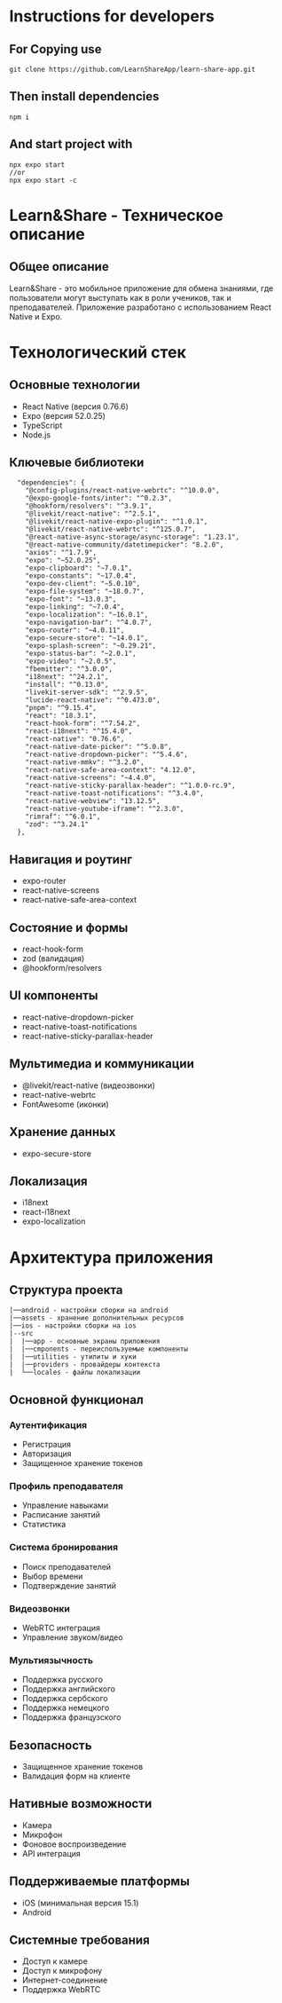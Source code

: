 # Instructions for developers

## For Copying use

```npm
git clone https://github.com/LearnShareApp/learn-share-app.git
```

## Then install dependencies

```npm
npm i
```

## And start project with

```npm
npx expo start
//or
npx expo start -c
```


# Learn&Share - Техническое описание
## Общее описание
Learn&Share - это мобильное приложение для обмена знаниями, где пользователи могут выступать как в роли учеников, так и преподавателей. Приложение разработано с использованием React Native и Expo.
# Технологический стек
## Основные технологии
 - React Native (версия 0.76.6)
 - Expo (версия 52.0.25)
 - TypeScript
 - Node.js

## Ключевые библиотеки
```
  "dependencies": {
    "@config-plugins/react-native-webrtc": "^10.0.0",
    "@expo-google-fonts/inter": "^0.2.3",
    "@hookform/resolvers": "^3.9.1",
    "@livekit/react-native": "^2.5.1",
    "@livekit/react-native-expo-plugin": "^1.0.1",
    "@livekit/react-native-webrtc": "^125.0.7",
    "@react-native-async-storage/async-storage": "1.23.1",
    "@react-native-community/datetimepicker": "8.2.0",
    "axios": "^1.7.9",
    "expo": "~52.0.25",
    "expo-clipboard": "~7.0.1",
    "expo-constants": "~17.0.4",
    "expo-dev-client": "~5.0.10",
    "expo-file-system": "~18.0.7",
    "expo-font": "~13.0.3",
    "expo-linking": "~7.0.4",
    "expo-localization": "~16.0.1",
    "expo-navigation-bar": "^4.0.7",
    "expo-router": "~4.0.11",
    "expo-secure-store": "~14.0.1",
    "expo-splash-screen": "~0.29.21",
    "expo-status-bar": "~2.0.1",
    "expo-video": "~2.0.5",
    "fbemitter": "^3.0.0",
    "i18next": "^24.2.1",
    "install": "^0.13.0",
    "livekit-server-sdk": "^2.9.5",
    "lucide-react-native": "^0.473.0",
    "pnpm": "^9.15.4",
    "react": "18.3.1",
    "react-hook-form": "^7.54.2",
    "react-i18next": "^15.4.0",
    "react-native": "0.76.6",
    "react-native-date-picker": "^5.0.8",
    "react-native-dropdown-picker": "^5.4.6",
    "react-native-mmkv": "^3.2.0",
    "react-native-safe-area-context": "4.12.0",
    "react-native-screens": "~4.4.0",
    "react-native-sticky-parallax-header": "^1.0.0-rc.9",
    "react-native-toast-notifications": "^3.4.0",
    "react-native-webview": "13.12.5",
    "react-native-youtube-iframe": "^2.3.0",
    "rimraf": "^6.0.1",
    "zod": "^3.24.1"
  },

```


## Навигация и роутинг
 - expo-router
 - react-native-screens
 - react-native-safe-area-context

## Состояние и формы
 - react-hook-form
 - zod (валидация)
 - @hookform/resolvers

## UI компоненты
 - react-native-dropdown-picker
 - react-native-toast-notifications
 - react-native-sticky-parallax-header

## Мультимедиа и коммуникации
 - @livekit/react-native (видеозвонки)
 - react-native-webrtc
 - FontAwesome (иконки)

## Хранение данных
 - expo-secure-store

## Локализация
 - i18next
 - react-i18next
 - expo-localization


# Архитектура приложения

## Структура проекта
```
|──android - настройки сборки на android
|──assets - хранение дополнительных ресурсов 
|──ios - настройки сборки на ios 
|--src 
|  |──app - основные экраны приложения
|  |──cmponents - переиспользуемые компоненты
|  |──utilities - утилиты и хуки
|  |──providers - провайдеры контекста
|  └──locales - файлы локализации
```

## Основной функционал
### Аутентификация
 - Регистрация
 - Авторизация
 - Защищенное хранение токенов

### Профиль преподавателя
 - Управление навыками
 - Расписание занятий
 - Статистика

### Система бронирования
 - Поиск преподавателей
 - Выбор времени
 - Подтверждение занятий

### Видеозвонки
 - WebRTC интеграция
 - Управление звуком/видео

### Мультиязычность
 - Поддержка русского
 - Поддержка английского
 - Поддержка сербского
 - Поддержка немецкого
 - Поддержка французского

## Безопасность
- Защищенное хранение токенов
- Валидация форм на клиенте

## Нативные возможности
 - Камера
 - Микрофон
 - Фоновое воспроизведение
 - API интеграция

## Поддерживаемые платформы
- iOS (минимальная версия 15.1)
- Android

## Системные требования
- Доступ к камере
- Доступ к микрофону
- Интернет-соединение
- Поддержка WebRTC

